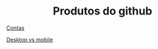 <h1 align=center> Produtos do github</h1>

[Contas](https://github.com/IsabellaSMA/Git_Github/edit/main/github/github-contas)


[Desktop vs mobile](https://github.com/IsabellaSMA/Git_Github/edit/main/github/github-mobile_desktop)
